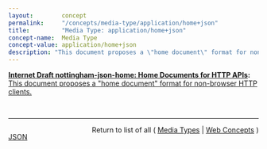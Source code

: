 ```yaml
---
layout:        concept
permalink:     "/concepts/media-type/application/home+json"
title:         "Media Type: application/home+json"
concept-name:  Media Type
concept-value: application/home+json
description: "This document proposes a \"home document\" format for non-browser HTTP clients."
---
```


**[Internet Draft nottingham-json-home: Home Documents for HTTP APIs](/specs/IETF/I-D/nottingham-json-home "This document proposes a &#34;home document&#34; format for non-browser HTTP clients."):** [This document proposes a "home document" format for non-browser HTTP clients.](http://tools.ietf.org/html/draft-nottingham-json-home "Read documentation for Media Type &#34;application/home+json&#34;")

<br/>
<hr/>

<p style="float : left"><a href="./application/home+json.json" title="JSON representing this particular Web Concept value">JSON</a></p>
<p style="text-align: right">Return to list of all ( <a href="../media-type/">Media Types</a> | <a href="../">Web Concepts</a> )</p>

